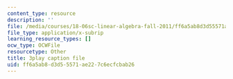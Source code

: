 ```yaml
---
content_type: resource
description: ''
file: /media/courses/18-06sc-linear-algebra-fall-2011/ff6a5ab8d3d55571ae227c6ecfcbab26_mVeuZzJdd1w.vtt
file_type: application/x-subrip
learning_resource_types: []
ocw_type: OCWFile
resourcetype: Other
title: 3play caption file
uid: ff6a5ab8-d3d5-5571-ae22-7c6ecfcbab26
---
```

